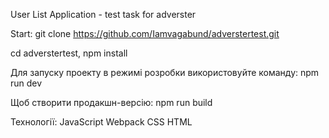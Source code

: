 User List Application - test task for adverster

Start:
git clone https://github.com/Iamvagabund/adverstertest.git

cd adverstertest,
npm install

Для запуску проекту в режимі розробки використовуйте команду:
npm run dev


Щоб створити продакшн-версію:
npm run build


Технології:
JavaScript
Webpack
CSS
HTML
